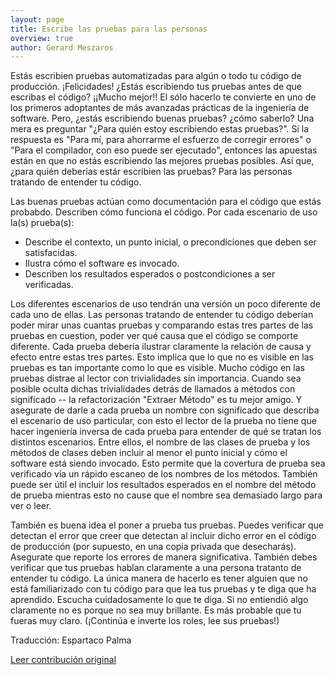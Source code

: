 ```yaml
---
layout: page
title: Escribe las pruebas para las personas
overview: true
author: Gerard Meszaros
---
```


Estás escribien pruebas automatizadas para algún o todo tu código de producción. ¡Felicidades! ¿Estás escribiendo tus pruebas antes de que escribas el código? ¡¡Mucho mejor!! El sólo hacerlo te convierte en uno de los primeros adoptantes de más avanzadas prácticas de la ingeniería de software. Pero, ¿estás escribiendo buenas pruebas? ¿cómo saberlo? Una mera es preguntar "¿Para quién estoy escribiendo estas pruebas?". Si la respuesta es "Para mí, para ahorrarme el esfuerzo de corregir errores" o "Para el compilador, con eso puede ser ejecutado", entonces las apuestas están en que no estás escribiendo las mejores pruebas posibles. Así que, ¿para quién deberías estár escribien las pruebas? Para las personas tratando de entender tu código.

Las buenas pruebas actúan como documentación para el código que estás probabdo. Describen cómo funciona el código. Por cada escenario de uso la(s) prueba(s):
* Describe el contexto, un punto inicial, o precondiciones que deben ser satisfacidas.
* Ilustra cómo el software es invocado.
* Describen los resultados esperados o postcondiciones a ser verificadas.

Los diferentes escenarios de uso tendrán una versión un poco diferente de cada uno de ellas. Las personas tratando de entender tu código deberían poder mirar unas cuantas pruebas y comparando estas tres partes de las pruebas en cuestion, poder ver qué causa que el código se comporte diferente. Cada prueba debería ilustrar claramente la relación de causa y efecto entre estas tres partes. Esto implica que lo que no es visible en las pruebas es tan importante como lo que es visible. Mucho código en las pruebas distrae al lector con trivialidades sin importancia. Cuando sea posible oculta dichas trivialidades detrás de llamados a métodos con significado -- la refactorización "Extraer Método" es tu mejor amigo. Y asegurate de darle a cada prueba un nombre con significado que describa el escenario de uso particular, con esto el lector de la prueba no tiene que hacer ingeniería inversa de cada prueba para entender de qué se tratan los distintos escenarios. Entre ellos, el nombre de las clases de prueba y los métodos de clases deben incluir al menor el punto inicial y cómo el software está siendo invocado. Esto permite que la covertura de prueba sea verificado vía un rápido escaneo de los nombres de los métodos. También puede ser útil el incluir los resultados esperados en el nombre del método de prueba mientras esto no cause que el nombre sea demasiado largo para ver o leer.

También es buena idea el poner a prueba tus pruebas. Puedes verificar que detectan el error que creer que detectan al incluir dicho error en el código de producción (por supuesto, en una copia privada que desecharás). Asegurate que reporte los errores de manera significativa. También debes verificar que tus pruebas hablan claramente a una persona tratanto de entender tu código. La única manera de hacerlo es tener alguien que no está familiarizado con tu código para que lea tus pruebas y te diga que ha aprendido. Escucha cuidadosamente lo que te diga. Si no entiendió algo claramente no es porque no sea muy brillante. Es más probable que tu fueras muy claro. (¡Continúa e inverte los roles, lee sus pruebas!)

Traducción: Espartaco Palma


[Leer contribución original](http://programmer.97things.oreilly.com/wiki/index.php/Write_Tests_for_People)
